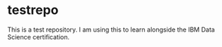 # testrepo
This is a test repository.
I am using this to learn alongside the IBM Data Science certification.
